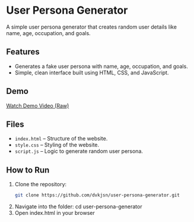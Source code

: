 # User Persona Generator

A simple user persona generator that creates random user details like name, age, occupation, and goals.

## Features
- Generates a fake user persona with name, age, occupation, and goals.
- Simple, clean interface built using HTML, CSS, and JavaScript.

## Demo
[Watch Demo Video (Raw)](https://raw.githubusercontent.com/dvkjsn/user-persona-generator/main/video.mov)
## Files
- `index.html` – Structure of the website.
- `style.css` – Styling of the website.
- `script.js` – Logic to generate random user persona.

## How to Run
1. Clone the repository:
   ```bash
   git clone https://github.com/dvkjsn/user-persona-generator.git
2. Navigate into the folder: cd user-persona-generator
3. Open index.html in your browser
